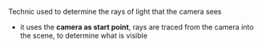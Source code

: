 Technic used to determine the rays of light that the camera sees
- it uses the **camera as start point**, rays are traced from the camera into the scene, to determine what is visible
